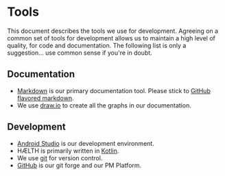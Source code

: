 # Tools
This document describes the tools we use for development.
Agreeing on a common set of tools for development allows us to maintain a high
level of quality, for code and documentation. The following list is
only a suggestion... use common sense if you're in doubt.

## Documentation

* [Markdown](https://www.markdownguide.org/) is our primary documentation tool.
  Please stick to [GitHub flavored markdown](https://github.github.com/gfm/).
* We use [draw.io](https://www.drawio.com/) to create all the graphs in our
  documentation.

## Development

* [Android Studio](https://developer.android.com/studio) is our development
  environment.
* HÆLTH is primarily written in [Kotlin](https://kotlinlang.org/).
* We use [git](https://git-scm.com/) for version control.
* [GitHub](https://github.com/) is our git forge and our PM Platform.
